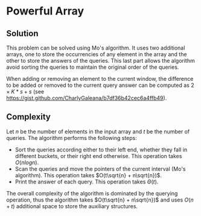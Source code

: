 # Powerful Array

## Solution

This problem can be solved using Mo's algorithm. It uses two additional arrays, one to store the occurrencies of any element in the array and the other to store the answers of the queries. This last part allows the algorithm avoid sorting the queries to maintain the original order of the queries.

When adding or removing an element to the current window, the difference to be added or removed to the current query answer can be computed as $2 \times K * s + s$ (see <https://gist.github.com/CharlyGaleana/b7df36b42cec6a4ffb49>).

## Complexity

Let $n$ be the number of elements in the input array and $t$ be the number of queries. The algorithm performs the following steps:

- Sort the queries according either to their left end, whether they fall in different buckets, or their right end otherwise. This operation takes $O(nlogn)$.
- Scan the queries and move the pointers of the current interval (Mo's algorithm). This operation takes $O(t\sqrt{n} + n\sqrt{n})$.
- Print the answer of each query. This operation takes $\Theta(t)$.

The overall complexity of the algorithm is dominated by the querying operation, thus the algorithm takes $O(t\sqrt{n} + n\sqrt{n})$ and uses $O(n + t)$ additional space to store the auxiliary structures.